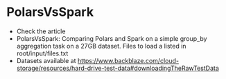 # PolarsVsSpark

- Check the article 
- PolarsVsSpark: Comparing Polars and Spark on a simple group_by aggregation task on a 27GB dataset. Files to load a listed in root/input/files.txt
- Datasets available at https://www.backblaze.com/cloud-storage/resources/hard-drive-test-data#downloadingTheRawTestData
